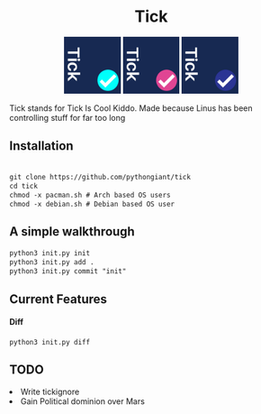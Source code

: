 <h1 align="center">Tick</h1>
<p align ="center">
<img src="tick_icon/Tick..png" width="20%" />
<img src="tick_icon/Tick.(1).png" width="20%"/>
<img src="tick_icon/Tick.(2).png" width="20%"/>
  </p>
<p>Tick stands for Tick Is Cool Kiddo. Made because Linus has been controlling stuff for far too long</p>
  
<h2> Installation</h2>
<p>


```

git clone https://github.com/pythongiant/tick
cd tick
chmod -x pacman.sh # Arch based OS users
chmod -x debian.sh # Debian based OS user
```

</p>

<h2>A simple walkthrough</h2>

```
python3 init.py init  
python3 init.py add . 
python3 init.py commit "init" 

```
<h2>Current Features</h2>
<h4>Diff</h4>

```
python3 init.py diff  
```

<h2>TODO</h2>
<li>Write tickignore</li>
<li>Gain Political dominion  over Mars</li>
